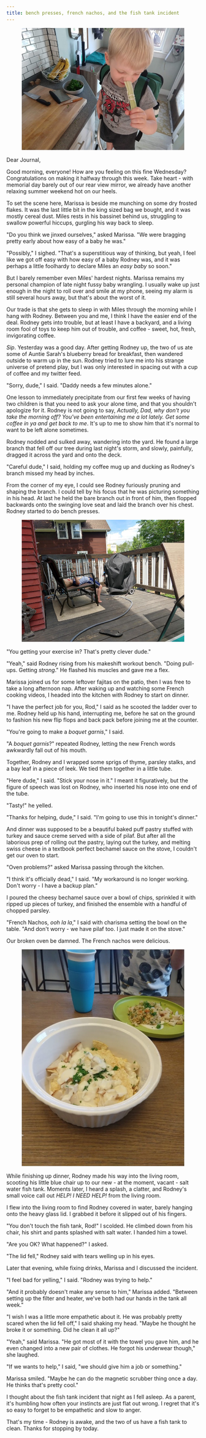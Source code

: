 ```yaml
---
title: bench presses, french nachos, and the fish tank incident
---
```


<figure>
  <a href="/images/banners/2020-05-27.jpg">
    <img alt="banner" src="/images/banners/2020-05-27.jpg"/>
  </a>
</figure>

Dear Journal,

Good morning, everyone!  How are you feeling on this fine Wednesday?
Congratulations on making it halfway through this week.  Take heart -
with memorial day barely out of our rear view mirror, we already have
another relaxing summer weekend hot on our heels.

To set the scene here, Marissa is beside me munching on some dry
frosted flakes.  It was the last little bit in the king sized bag we
bought, and it was mostly cereal dust.  Miles rests in his bassinet
behind us, struggling to swallow powerful hiccups, gurgling his way
back to sleep.

"Do you think we jinxed ourselves," asked Marissa.  "We were bragging
pretty early about how easy of a baby he was."

"Possibly," I sighed.  "That's a superstitious way of thinking, but
yeah, I feel like we got off easy with how easy of a baby Rodney was,
and it was perhaps a little foolhardy to declare Miles an _easy baby_
so soon."

But I barely remember even Miles' hardest nights.  Marissa remains my
personal champion of late night fussy baby wrangling.  I usually wake
up just enough in the night to roll over and smile at my phone, seeing
my alarm is still several hours away, but that's about the worst of
it.

Our trade is that she gets to sleep in with Miles through the morning
while I hang with Rodney.  Between you and me, I think I have the
easier end of the deal.  Rodney gets into trouble, but at least I have
a backyard, and a living room fool of toys to keep him out of trouble,
and coffee - sweet, hot, fresh, invigorating coffee.

_Sip_.  Yesterday was a good day.  After getting Rodney up, the two of
us ate some of Auntie Sarah's blueberry bread for breakfast, then
wandered outside to warm up in the sun.  Rodney tried to lure me into
his strange universe of pretend play, but I was only interested in
spacing out with a cup of coffee and my twitter feed.

"Sorry, dude," I said.  "Daddy needs a few minutes alone."

One lesson to immediately precipitate from our first few weeks of
having two children is that you need to ask your alone time, and that
you shouldn't apologize for it.  Rodney is not going to say,
_Actually, Dad, why don't you take the morning off?  You've been
entertaining me a lot lately.  Get some coffee in ya and get back to
me_.  It's up to me to show him that it's normal to want to be left
alone sometimes.

Rodney nodded and sulked away, wandering into the yard.  He found a
large branch that fell off our tree during last night's storm, and
slowly, painfully, dragged it across the yard and onto the deck.

"Careful dude," I said, holding my coffee mug up and ducking as
Rodney's branch missed my head by inches.

From the corner of my eye, I could see Rodney furiously pruning and
shaping the branch.  I could tell by his focus that he was picturing
something in his head.  At last he held the bare branch out in front
of him, then flopped backwards onto the swinging love seat and laid
the branch over his chest.  Rodney started to do bench presses.

<figure>
  <a href="/images/benchpress.jpg">
    <img alt="benchpress" src="/images/benchpress.jpg"/>
  </a>
</figure>

"You getting your exercise in?  That's pretty clever dude."

"Yeah," said Rodney rising from his makeshift workout bench.  "Doing
pull-ups.  Getting _strong_."  He flashed his muscles and gave me a
flex.

Marissa joined us for some leftover fajitas on the patio, then I was
free to take a long afternoon nap.  After waking up and watching some
French cooking videos, I headed into the kitchen with Rodney to start
on dinner.

"I have the perfect job for you, Rod," I said as he scooted the ladder
over to me.  Rodney held up his hand, interrupting me, before he sat
on the ground to fashion his new flip flops and back pack before
joining me at the counter.

"You're going to make a _boquet garnis_," I said.

"A _boquet garnis_?" repeated Rodney, letting the new French words
awkwardly fall out of his mouth.

Together, Rodney and I wrapped some sprigs of thyme, parsley stalks,
and a bay leaf in a piece of leek.  We tied them together in a little
tube.

"Here dude," I said.  "Stick your nose in it."  I meant it
figuratively, but the figure of speech was lost on Rodney, who
inserted his nose into one end of the tube.

"Tasty!" he yelled.

"Thanks for helping, dude," I said.  "I'm going to use this in
tonight's dinner."

And dinner was supposed to be a beautiful baked puff pastry stuffed
with turkey and sauce creme served with a side of pilaf.  But after
all the laborious prep of rolling out the pastry, laying out the
turkey, and melting swiss cheese in a textbook perfect bechamel sauce
on the stove, I couldn't get our oven to start.

"Oven problems?" asked Marissa passing through the kitchen.

"I think it's officially dead," I said.  "My workaround is no longer
working.  Don't worry - I have a backup plan."

I poured the cheesy bechamel sauce over a bowl of chips, sprinkled it
with ripped up pieces of turkey, and finished the ensemble with a
handful of chopped parsley.

"French Nachos, _ooh la la_," I said with charisma setting the bowl on
the table.  "And don't worry - we have pilaf too.  I just made it on
the stove."

Our broken oven be damned.  The French nachos were delicious.

<figure>
  <a href="/images/french-nachos.jpg">
    <img alt="french nachos" src="/images/french-nachos.jpg"/>
  </a>
</figure>

While finishing up dinner, Rodney made his way into the living room,
scooting his little blue chair up to our new - at the moment, vacant -
salt water fish tank.  Moments later, I heard a splash, a clatter, and
Rodney's small voice call out _HELP!  I NEED HELP!_ from the living
room.

I flew into the living room to find Rodney covered in water, barely
hanging onto the heavy glass lid.  I grabbed it before it slipped out
of his fingers.

"You don't touch the fish tank, Rod!" I scolded.  He climbed down from
his chair, his shirt and pants splashed with salt water.  I handed him
a towel.

"Are you OK?  What happened?" I asked.

"The lid fell," Rodney said with tears welling up in his eyes.

Later that evening, while fixing drinks, Marissa and I discussed the
incident.

"I feel bad for yelling," I said.  "Rodney was trying to help."

"And it probably doesn't make any sense to him," Marissa added.
"Between setting up the filter and heater, we've both had our hands in
the tank all week."

"I wish I was a little more empathetic about it.  He was probably
pretty scared when the lid fell off," I said shaking my head.  "Maybe
he thought he broke it or something.  Did he clean it all up?"

"Yeah," said Marissa.  "He got most of it with the towel you gave him,
and he even changed into a new pair of clothes.  He forgot his
underwear though," she laughed.

"If we wants to help," I said, "we should give him a job or
something."

Marissa smiled.  "Maybe he can do the magnetic scrubber thing once a
day.  He thinks that's pretty cool."

I thought about the fish tank incident that night as I fell asleep.
As a parent, it's humbling how often your instincts are just flat out
wrong.  I regret that it's so easy to forget to be empathetic and slow
to anger.

That's my time - Rodney is awake, and the two of us have a fish tank
to clean.  Thanks for stopping by today.
